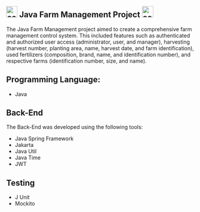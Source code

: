 ## <img src="https://img.freepik.com/vetores-premium/vaca-bebe-fofa-comendo-ilustracao-de-desenho-animado-de-pizza_772617-277.jpg?size=626&ext=jpg" alt="cow" width="30" height="30"> Java Farm Management Project <img src="https://img.freepik.com/vetores-premium/vaca-bebe-fofa-comendo-ilustracao-de-desenho-animado-de-pizza_772617-277.jpg?size=626&ext=jpg" alt="cow" width="30" height="30">



The Java Farm Management project aimed to create a comprehensive farm management control system. This included features such as authenticated and authorized user access (administrator, user, and manager), harvesting (harvest number, planting area, name, harvest date, and farm identification), used fertilizers (composition, brand, name, and identification number), and respective farms (identification number, size, and name).


## Programming Language:
- Java

## Back-End
The Back-End was developed using the following tools:
- Java Spring Framework
- Jakarta
- Java Util
- Java Time
- JWT

## Testing
- J Unit
- Mockito



